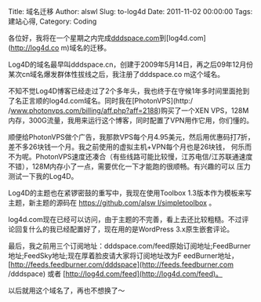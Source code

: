 Title: 域名迁移
Author: alswl
Slug: to-log4d
Date: 2011-11-02 00:00:00
Tags: 建站心得, 
Category: Coding

各位好，我将在一个星期之内完成[dddspace.com](http://dddspace.com)到[log4d.com](http://log4d.co
m)域名的迁移。

Log4D的域名最早叫dddspace.cn，创建于2009年5月14日，再之后09年12月份某次cn域名爆发群体性拔线之后，我注册了dddspace.co
m这个域名。

不知不觉Log4D博客已经走过了2个多年头，我也终于在守候1年多时间里面抢到了名正言顺的log4d.com域名。同时我在[PhotonVPS](http:/
/www.photonvps.com/billing/aff.php?aff=2188)购买了一个XEN
VPS，128M内存，300G流量，我用来运行这个博客，同时配置了VPN用作它用，你们懂的。

顺便给PhotonVPS做个广告，我那款VPS每个月4.95美元，然后用优惠码打7折，差不多26块钱一个月。我之前使用的虚拟主机+VPN每个月也是26块钱，
何乐而不为呢。PhotonVPS速度还凑合（有些线路可能比较慢，江苏电信/江苏联通速度不错），128M内存小了一点，需要优化一下才能跑的很顺畅。有兴趣的可以
压力测试一下我的Log4D。

Log4D的主题也在紧锣密鼓的重写中，我现在使用Toolbox 1.3版本作为模板来写主题，新主题的源码在 [https://github.com/alsw
l/simpletoolbox](https://github.com/alswl/simpletoolbox) 。

log4d.com现在已经可以访问，由于主题的不完善，看上去还比较粗糙。不过评论回复什么的我已经配置好了，现在用的是WordPress 3.x原生嵌套评论。

最后，我之前用三个订阅地址：dddspace.com/feed原始订阅地址;FeedBurner地址;FeedSky地址;现在厚着脸皮请大家将订阅地址改为F
eedBurner地址，[http://feeds.feedburner.com/dddspace](http://feeds.feedburner.com
/dddspace) 或者 [http://log4d.com/feed](http://log4d.com/feed)。

以后就用这个域名了，再也不想换了～

